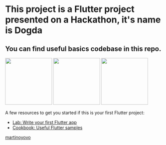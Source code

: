 # This project is a Flutter project presented on a Hackathon, it's name is Dogda


## You can find useful basics codebase in this repo.

<p float="left">
  <img src="https://github.com/martinoyovo/hack_app/blob/main/screenshots/home_page.jpg" width="150" />
  <img src="https://github.com/martinoyovo/hack_app/blob/main/screenshots/doctor_details.jpg" width="150" />
  <img src="https://github.com/martinoyovo/hack_app/blob/main/screenshots/group_chat.jpg" width="150" />
</p>


A few resources to get you started if this is your first Flutter project:

- [Lab: Write your first Flutter app](https://flutter.dev/docs/get-started/codelab)
- [Cookbook: Useful Flutter samples](https://flutter.dev/docs/cookbook)

[martinoyovo](https://linkedin.com/in/martino-yovo)
